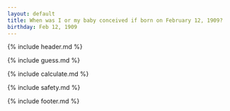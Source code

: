 ```yaml
---
layout: default
title: When was I or my baby conceived if born on February 12, 1909?
birthday: Feb 12, 1909
---
```


{% include header.md %}

{% include guess.md %}

{% include calculate.md %}

{% include safety.md %}

{% include footer.md %}



